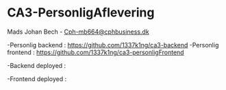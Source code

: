 # CA3-PersonligAflevering

Mads Johan Bech - Cph-mb664@cphbusiness.dk 



-Personlig backend  :  https://github.com/1337k1ng/ca3-backend
-Personlig frontend :  https://github.com/1337k1ng/ca3-personligFrontend

-Backend deployed   : 

-Frontend deployed  : 
